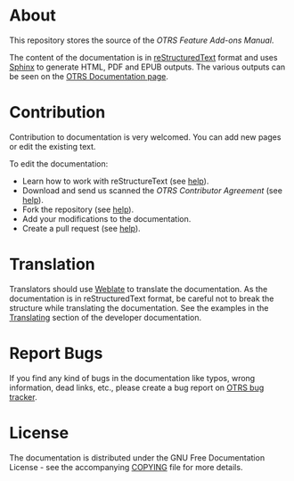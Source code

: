 About
=====

This repository stores the source of the _OTRS Feature Add-ons Manual_.

The content of the documentation is in [reStructuredText](https://en.wikipedia.org/wiki/ReStructuredText) format and uses [Sphinx](https://www.sphinx-doc.org) to generate HTML, PDF and EPUB outputs. The various outputs can be seen on the [OTRS Documentation page](https://doc.otrs.com/doc/).


Contribution
============

Contribution to documentation is very welcomed. You can add new pages or edit the existing text.

To edit the documentation:

* Learn how to work with reStructureText (see [help](http://docutils.sourceforge.net/rst.html)).
* Download and send us scanned the *OTRS Contributor Agreement* (see [help](https://doc.otrs.com/)).
* Fork the repository (see [help](https://help.github.com/articles/fork-a-repo/)).
* Add your modifications to the documentation.
* Create a pull request (see [help](https://help.github.com/articles/creating-a-pull-request-from-a-fork/)).


Translation
===========

Translators should use [Weblate](https://translate.otrs.com/) to translate the documentation. As the documentation is in reStructuredText format, be careful not to break the structure while translating the documentation. See the examples in the [Translating](https://doc.otrs.com/doc/manual/developer/7.0/en/content/contributing/translate.html) section of the developer documentation.


Report Bugs
===========

If you find any kind of bugs in the documentation like typos, wrong information, dead links, etc., please create a bug report on [OTRS bug tracker](https://bugs.otrs.org/).


License
=======

The documentation is distributed under the GNU Free Documentation License - see the accompanying [COPYING](COPYING) file for more details.
